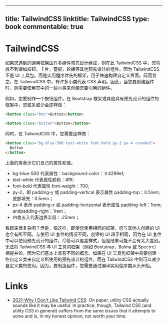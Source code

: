 
---
title: TailwindCSS
linktitle: TailwindCSS
type: book
commentable: true
---

# TailwindCSS

如果您遇到的通用框架由许多组件预先设计组成，则在此 TailwindCSS 中，您将找不到诸如按钮，卡片，警报，轮播等其他预先设计的组件。因为 TailwindCSS 不是 UI 工具包，而是实用程序优先的框架，用于快速构建自定义界面。简而言之，在 TailwindCSS 中，有许多小类代表 CSS 声明。因此，当您要创建组件时，则需要使用其中的一些小类来创建您要引用的组件。

例如，您要制作一个按钮组件。在 Bootstrap 框架或其他具有预先设计的组件的框架中，您或多或少会这样做：

```html
<button class="btn">Button</button>

<button class="button">Button</button>
```

同时，在 TailwindCSS 中，您需要这样做：

```html
<button class="bg-blue-500 text-white font-bold py-2 px-4 rounded">
  Button
</button>
```

上面的类表示它们自己的属性和值。

- bg-blue-500 代表属性：background-color：＃4299e1;
- text-white 代表属性颜色：#fff;
- font-bold 代表属性 font-weight：700;
- py-2，即 padding-y 或 padding-vertical 表示属性 padding-top：0.5rem;底部填充：0.5rem；
- px-4 表示 padding-x 或 padding-horizo​​ntal 表示属性 padding-left：1rem; andpadding-right：1rem；
- 四舍五入代表边界半径：.25rem；

看起来很复杂吧？但是，像这样，即使您使用相同的框架，您与其他人创建的 UI 也会有所不同。与使用 UI 套件的情况不同，创建的 UI 趋于相同，因为在 UI 套件中可以使用预先设计的组件，尽管可以覆盖样式，但是结果可能不会有太大差别。无法将 TailwindCSS 与 UI 工具包框架（例如 Bootstrap，Bulma 或 Spectre）相提并论，因为它们基本上具有不同的概念。如果在 UI 工具包框架中需要创建一些自定义类来自定义所使用的预先设计的组件，而在 TailwindCSS 中则可以减少自定义类的使用。因为，要制造组件，您需要通过编译实用程序类从头开始。

# Links

- [2021-Why I Don't Like Tailwind CSS](https://www.aleksandrhovhannisyan.com/blog/why-i-dont-like-tailwind-css/): On paper, utility CSS actually sounds like it may be useful. In practice, though, Tailwind CSS (and utility CSS in general) suffers from the same issues that it attempts to solve and is, in my honest opinion, not worth your time.

    